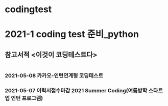 # codingtest
# 2021-1 coding test 준비_python
## 참고서적 <이것이 코딩테스트다>
#
### 2021-05-08 카카오-인턴연계형 코딩테스트
### 2021-05-07 이력서접수마감 2021 Summer Coding(여름방학 스타트업 인턴 프로그램)